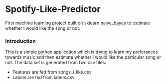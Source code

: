 # Spotify-Like-Predictor
First machine learning project built on sklearn.naive_bayes to estimate whether I would like the song or not.

### Introduction ###     
This is a simple python application which is trying to learn my preferances towards music and then estimate whether I would like the particular song or not. The data set is generated from two csv files:
* Features are fed from songs_i_like.csv
* Labels are fed from labels.csv
